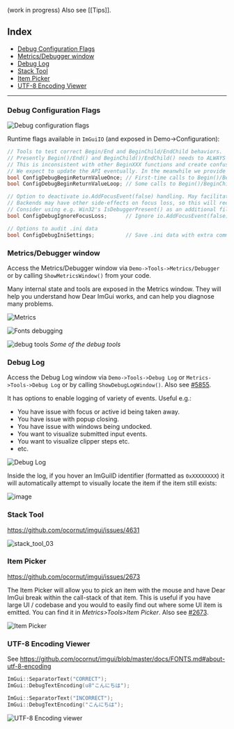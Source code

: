 (work in progress) Also see [[Tips]].

## Index
- [Debug Configuration Flags](#debug-configuration-flags)
- [Metrics/Debugger window](#metricsdebugger-window)
- [Debug Log](#debug-log)
- [Stack Tool](#stack-tool)
- [Item Picker](#item-picker)
- [UTF-8 Encoding Viewer](utf-8-encoding-viewer)

----

### Debug Configuration Flags

![Debug configuration flags](https://github.com/ocornut/imgui/assets/8225057/031b9f5a-372d-46da-b5cf-17549e95f994)

Runtime flags available in `ImGuiIO` (and exposed in Demo->Configuration):
```cpp
// Tools to test correct Begin/End and BeginChild/EndChild behaviors.
// Presently Begin()/End() and BeginChild()/EndChild() needs to ALWAYS be called in tandem, regardless of return value of BeginXXX()
// This is inconsistent with other BeginXXX functions and create confusion for many users.
// We expect to update the API eventually. In the meanwhile we provide tools to facilitate checking user-code behavior.
bool ConfigDebugBeginReturnValueOnce; // First-time calls to Begin()/BeginChild() will return false. NEEDS TO BE SET AT APPLICATION BOOT TIME if you don't want to miss windows.
bool ConfigDebugBeginReturnValueLoop; // Some calls to Begin()/BeginChild() will return false. Will cycle through window depths then repeat. Suggested use: add "io.ConfigDebugBeginReturnValue = io.KeyShift" in your main loop then occasionally press SHIFT. Windows should be flickering while running.

// Option to deactivate io.AddFocusEvent(false) handling. May facilitate interactions with a debugger when focus loss leads to clearing inputs data.
// Backends may have other side-effects on focus loss, so this will reduce side-effects but not necessary remove all of them.
// Consider using e.g. Win32's IsDebuggerPresent() as an additional filter (or see ImOsIsDebuggerPresent() in imgui_test_engine/imgui_te_utils.cpp for a Unix compatible version).
bool ConfigDebugIgnoreFocusLoss;      // Ignore io.AddFocusEvent(false), consequently not calling io.ClearInputKeys() in input processing.

// Options to audit .ini data
bool ConfigDebugIniSettings;          // Save .ini data with extra comments (particularly helpful for Docking, but makes saving slower)
```

### Metrics/Debugger window

Access the Metrics/Debugger window via `Demo->Tools->Metrics/Debugger` or by calling `ShowMetricsWindow()` from your code.

Many internal state and tools are exposed in the Metrics window. They will help you understand how Dear ImGui works, and can help you diagnose many problems.

![Metrics](https://user-images.githubusercontent.com/8225057/191290900-87c7f347-d459-4192-8894-689c11b44e65.png)

![Fonts debugging](https://user-images.githubusercontent.com/8225057/135429892-0e41ef8d-33c5-4991-bcf6-f997a0bcfd6b.png)

![debug tools](https://user-images.githubusercontent.com/8225057/174845561-ee9ba6ad-9f48-478c-944d-85334aae0af7.png)
_Some of the debug tools_

### Debug Log

Access the Debug Log window via `Demo->Tools->Debug Log` or `Metrics->Tools->Debug Log` or by calling `ShowDebugLogWindow()`. Also see [#5855](https://github.com/ocornut/imgui/issues/5855).

It has options to enable logging of variety of events.
Useful e.g.:
- You have issue with focus or active id being taken away.
- You have issue with popup closing.
- You have issue with windows being undocked.
- You want to visualize submitted input events.
- You want to visualize clipper steps etc.
- etc.

![Debug Log](https://user-images.githubusercontent.com/8225057/191291345-9bf5fae2-ff0f-462a-af4c-d85aaaf36318.png)

Inside the log, if you hover an ImGuiID identifier (formatted as `0xXXXXXXXX`) it will automatically attempt to visually locate the item if the item still exists:

![image](https://user-images.githubusercontent.com/8225057/200007998-4d3066c5-50d5-4168-aeaa-2c9d514dc122.png)

### Stack Tool

https://github.com/ocornut/imgui/issues/4631

![stack_tool_03](https://user-images.githubusercontent.com/8225057/136235657-a0ea5665-dcd1-423f-9be6-dc3f8ced8f12.png)

### Item Picker

https://github.com/ocornut/imgui/issues/2673

The Item Picker will allow you to pick an item with the mouse and have Dear ImGui break within the call-stack of that item. This is useful if you have large UI / codebase and you would to easily find out where some UI item is emitted. 
You can find it in _Metrics>Tools>Item Picker_. Also see [#2673](https://github.com/ocornut/imgui/issues/2673).

![Item Picker](https://user-images.githubusercontent.com/8225057/61412736-7d2e5b80-a89e-11e9-9bb3-54c097025abe.png)

### UTF-8 Encoding Viewer

See https://github.com/ocornut/imgui/blob/master/docs/FONTS.md#about-utf-8-encoding

```cpp
ImGui::SeparatorText("CORRECT");
ImGui::DebugTextEncoding(u8"こんにちは");

ImGui::SeparatorText("INCORRECT");
ImGui::DebugTextEncoding("こんにちは");
```
![UTF-8 Encoding viewer](https://github.com/ocornut/imgui/assets/8225057/61c1696a-9a94-46c5-9627-cf91211111f0)
